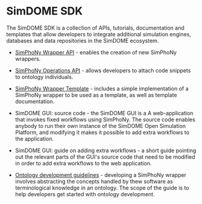 # SimDOME SDK

The SimDOME SDK is a collection of APIs, tutorials, documentation and templates that allow developers to integrate additional simulation engines, databases and data repositories in the SimDOME ecosystem.

- [SimPhoNy Wrapper API](https://simphony.readthedocs.io/en/v4.0.0/developers/wrappers.html) - enables the creation of new SimPhoNy wrappers.

- [SimPhoNy Operations API](https://simphony.readthedocs.io/en/v4.0.0/developers/operations.html) - allows developers to attach code snippets to ontology individuals.

- [SimPhoNy Wrapper Template](https://github.com/simphony/wrapper-development) - includes a simple implementation of a SimPhoNy wrapper to be used as a template, as well as template documentation.

- SimDOME GUI: source code - the SimDOME GUI is a A web-application that invokes fixed workflows using SimPhoNy​. The source code enables anybody to run their own instance of the SimDOME Open Simulation Platform, and modifying it makes it possible to add extra workflows to the application.

- SimDOME GUI: guide on adding extra workflows - a short guide pointing out the relevant parts of the GUI's source code that need to be modified in order to add extra workflows to the web application. 

- [Ontology development guidelines](https://github.com/H2020-SimDOME/ontodev) - developing a SimPhoNy wrapper involves abstracting the concepts handled by thew software as terminological knowledge in an ontology. The scope of the guide is to help developers get started with ontology development.





